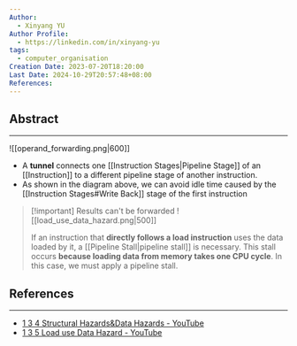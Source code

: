 ```yaml
---
Author:
  - Xinyang YU
Author Profile:
  - https://linkedin.com/in/xinyang-yu
tags:
  - computer_organisation
Creation Date: 2023-07-20T18:20:00
Last Date: 2024-10-29T20:57:48+08:00
References: 
---
```

## Abstract
---
![[operand_forwarding.png|600]]

- A **tunnel** connects one [[Instruction Stages|Pipeline Stage]] of an [[Instruction]] to a different pipeline stage of another instruction. 
- As shown in the diagram above, we can avoid idle time caused by the [[Instruction Stages#Write Back]] stage of the first instruction

>[!important] Results can't be forwarded
> ![[load_use_data_hazard.png|500]]
> 
> If an instruction that **directly follows a load instruction** uses the data loaded by it, a [[Pipeline Stall|pipeline stall]] is necessary. This stall occurs **because loading data from memory takes one CPU cycle**. In this case, we must apply a pipeline stall.

## References
---
- [1 3 4 Structural Hazards&Data Hazards - YouTube](https://youtu.be/8yxrT1isnpE?si=J3GieelUBMxsG9I_)
- [1 3 5 Load use Data Hazard - YouTube](https://youtu.be/V8YFDHft8XA?si=61Ip-5S1LC2ueKGy)